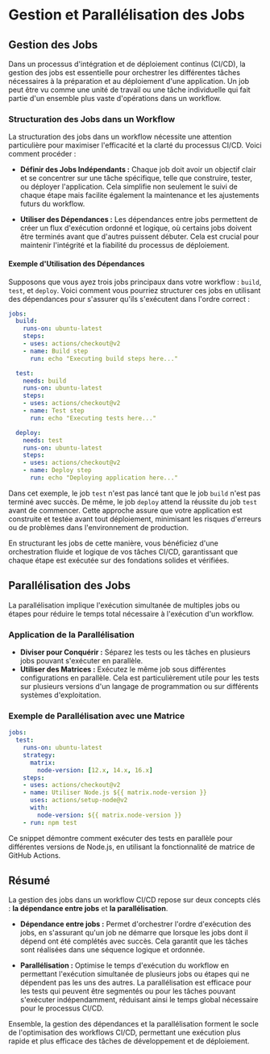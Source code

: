 # Gestion et Parallélisation des Jobs

## Gestion des Jobs

Dans un processus d'intégration et de déploiement continus (CI/CD), la gestion des jobs est essentielle pour orchestrer les différentes tâches nécessaires à la préparation et au déploiement d'une application. Un job peut être vu comme une unité de travail ou une tâche individuelle qui fait partie d'un ensemble plus vaste d'opérations dans un workflow.


### Structuration des Jobs dans un Workflow

La structuration des jobs dans un workflow nécessite une attention particulière pour maximiser l'efficacité et la clarté du processus CI/CD. Voici comment procéder :

- **Définir des Jobs Indépendants :** Chaque job doit avoir un objectif clair et se concentrer sur une tâche spécifique, telle que construire, tester, ou déployer l'application. Cela simplifie non seulement le suivi de chaque étape mais facilite également la maintenance et les ajustements futurs du workflow.

- **Utiliser des Dépendances :** Les dépendances entre jobs permettent de créer un flux d'exécution ordonné et logique, où certains jobs doivent être terminés avant que d'autres puissent débuter. Cela est crucial pour maintenir l'intégrité et la fiabilité du processus de déploiement.

#### Exemple d'Utilisation des Dépendances

Supposons que vous ayez trois jobs principaux dans votre workflow : `build`, `test`, et `deploy`. Voici comment vous pourriez structurer ces jobs en utilisant des dépendances pour s'assurer qu'ils s'exécutent dans l'ordre correct :

```yaml
jobs:
  build:
    runs-on: ubuntu-latest
    steps:
    - uses: actions/checkout@v2
    - name: Build step
      run: echo "Executing build steps here..."

  test:
    needs: build
    runs-on: ubuntu-latest
    steps:
    - uses: actions/checkout@v2
    - name: Test step
      run: echo "Executing tests here..."

  deploy:
    needs: test
    runs-on: ubuntu-latest
    steps:
    - uses: actions/checkout@v2
    - name: Deploy step
      run: echo "Deploying application here..."
```

Dans cet exemple, le job `test` n'est pas lancé tant que le job `build` n'est pas terminé avec succès. De même, le job `deploy` attend la réussite du job `test` avant de commencer. Cette approche assure que votre application est construite et testée avant tout déploiement, minimisant les risques d'erreurs ou de problèmes dans l'environnement de production.

En structurant les jobs de cette manière, vous bénéficiez d'une orchestration fluide et logique de vos tâches CI/CD, garantissant que chaque étape est exécutée sur des fondations solides et vérifiées.


## Parallélisation des Jobs

La parallélisation implique l'exécution simultanée de multiples jobs ou étapes pour réduire le temps total nécessaire à l'exécution d'un workflow.

### Application de la Parallélisation

- **Diviser pour Conquérir :** Séparez les tests ou les tâches en plusieurs jobs pouvant s'exécuter en parallèle.
- **Utiliser des Matrices :** Exécutez le même job sous différentes configurations en parallèle. Cela est particulièrement utile pour les tests sur plusieurs versions d'un langage de programmation ou sur différents systèmes d'exploitation.

### Exemple de Parallélisation avec une Matrice

```yaml
jobs:
  test:
    runs-on: ubuntu-latest
    strategy:
      matrix:
        node-version: [12.x, 14.x, 16.x]
    steps:
    - uses: actions/checkout@v2
    - name: Utiliser Node.js ${{ matrix.node-version }}
      uses: actions/setup-node@v2
      with:
        node-version: ${{ matrix.node-version }}
    - run: npm test
```

Ce snippet démontre comment exécuter des tests en parallèle pour différentes versions de Node.js, en utilisant la fonctionnalité de matrice de GitHub Actions.


## Résumé

La gestion des jobs dans un workflow CI/CD repose sur deux concepts clés : **la dépendance entre jobs** et **la parallélisation**. 

- **Dépendance entre jobs :** Permet d'orchestrer l'ordre d'exécution des jobs, en s'assurant qu'un job ne démarre que lorsque les jobs dont il dépend ont été complétés avec succès. Cela garantit que les tâches sont réalisées dans une séquence logique et ordonnée.

- **Parallélisation :** Optimise le temps d'exécution du workflow en permettant l'exécution simultanée de plusieurs jobs ou étapes qui ne dépendent pas les uns des autres. La parallélisation est efficace pour les tests qui peuvent être segmentés ou pour les tâches pouvant s'exécuter indépendamment, réduisant ainsi le temps global nécessaire pour le processus CI/CD.

Ensemble, la gestion des dépendances et la parallélisation forment le socle de l'optimisation des workflows CI/CD, permettant une exécution plus rapide et plus efficace des tâches de développement et de déploiement.
